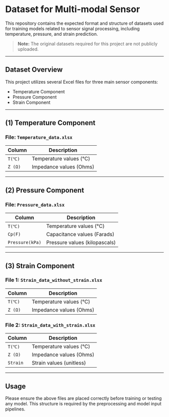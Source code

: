 # Dataset for Multi-modal Sensor

This repository contains the expected format and structure of datasets used for training models related to sensor signal processing, including temperature, pressure, and strain prediction.

> **Note:** The original datasets required for this project are not publicly uploaded.
---

## Dataset Overview

This project utilizes several Excel files for three main sensor components:

- Temperature Component
- Pressure Component
- Strain Component

---

## (1) Temperature Component

### File: `Temperature_data.xlsx`

| Column   | Description                      |
|----------|----------------------------------|
| `T(℃)`   | Temperature values (°C)          |
| `Z (Ω)`  | Impedance values (Ohms)          |

---

## (2) Pressure Component

### File: `Pressure_data.xlsx`

| Column           | Description                          |
|------------------|--------------------------------------|
| `T(℃)`           | Temperature values (°C)              |
| `Cp(F)`          | Capacitance values (Farads)          |
| `Pressure(kPa)`  | Pressure values (kilopascals)        |

---

## (3) Strain Component

### File 1: `Strain_data_without_strain.xlsx`

| Column   | Description                      |
|----------|----------------------------------|
| `T(℃)`   | Temperature values (°C)          |
| `Z (Ω)`  | Impedance values (Ohms)          |

### File 2: `Strain_data_with_strain.xlsx`

| Column   | Description                      |
|----------|----------------------------------|
| `T(℃)`   | Temperature values (°C)          |
| `Z (Ω)`  | Impedance values (Ohms)          |
| `Strain` | Strain values (unitless)         |

---

## Usage

Please ensure the above files are placed correctly before training or testing any model. This structure is required by the preprocessing and model input pipelines.
